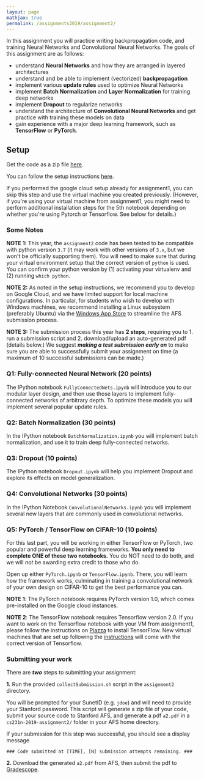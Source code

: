 ```yaml
---
layout: page
mathjax: true
permalink: /assignments2019/assignment2/
---
```


In this assignment you will practice writing backpropagation code, and training
Neural Networks and Convolutional Neural Networks. The goals of this assignment
are as follows:

- understand **Neural Networks** and how they are arranged in layered
  architectures
- understand and be able to implement (vectorized) **backpropagation**
- implement various **update rules** used to optimize Neural Networks
- implement **Batch Normalization** and **Layer Normalization** for training deep networks
- implement **Dropout** to regularize networks
- understand the architecture of **Convolutional Neural Networks** and
  get practice with training these models on data
- gain experience with a major deep learning framework, such as **TensorFlow** or **PyTorch**.

## Setup
Get the code as a zip file [here](http://cs231n.github.io/assignments/2019/spring1819_assignment2.zip).

You can follow the setup instructions [here](/setup-instructions).

If you performed the google cloud setup already for assignment1, you can skip this step and use the virtual machine you created previously. 
(However, if you're using your virtual machine from assignment1, you might need to perform additional installation steps for the 5th notebook depending on whether you're using Pytorch or Tensorflow. See below for details.)

### Some Notes
**NOTE 1:** This year, the `assignment2` code has been tested to be compatible with python version `3.7` (it may work with other versions of `3.x`, but we won't be officially supporting them). You will need to make sure that during your virtual environment setup that the correct version of `python` is used. You can confirm your python version by (1) activating your virtualenv and (2) running `which python`.

**NOTE 2:** As noted in the setup instructions, we recommend you to develop on Google Cloud, and we have limited support for local machine configurations. In particular, for students who wish to develop with Windows machines, we recommend installing a Linux subsystem (preferably Ubuntu) via the [Windows App Store](https://docs.microsoft.com/en-us/windows/wsl/install-win10) to streamline the AFS submission process.

**NOTE 3:** The submission process this year has **2 steps**, requiring you to 1. run a submission script and 2. download/upload an auto-generated pdf (details below.) We suggest **_making a test submission early on_** to make sure you are able to successfully submit your assignment on time (a maximum of 10 successful submissions can be made.)

### Q1: Fully-connected Neural Network (20 points)
The IPython notebook `FullyConnectedNets.ipynb` will introduce you to our
modular layer design, and then use those layers to implement fully-connected
networks of arbitrary depth. To optimize these models you will implement several
popular update rules.

### Q2: Batch Normalization (30 points)
In the IPython notebook `BatchNormalization.ipynb` you will implement batch
normalization, and use it to train deep fully-connected networks.

### Q3: Dropout (10 points)
The IPython notebook `Dropout.ipynb` will help you implement Dropout and explore
its effects on model generalization.

### Q4: Convolutional Networks (30 points)
In the IPython Notebook `ConvolutionalNetworks.ipynb` you will implement several new layers that are commonly used in convolutional networks.

### Q5: PyTorch / TensorFlow on CIFAR-10 (10 points)
For this last part, you will be working in either TensorFlow or PyTorch, two popular and powerful deep learning frameworks. **You only need to complete ONE of these two notebooks.** You do NOT need to do both, and we will _not_ be awarding extra credit to those who do. 

Open up either `PyTorch.ipynb` or `TensorFlow.ipynb`. There, you will learn how the framework works, culminating in training a  convolutional network of your own design on CIFAR-10 to get the best performance you can.

**NOTE 1**: The PyTorch notebook requires PyTorch version 1.0, which comes pre-installed on the Google cloud instances.

**NOTE 2**: The TensorFlow notebook requires Tensorflow version 2.0. If you want to work on the Tensorflow notebook with your VM from assignment1, please follow the instructions on [Piazza](https://piazza.com/class/js3o5prh5w378a?cid=384) to install TensorFlow. 
 New virtual machines that are set up following the [instructions](/setup-instructions) will come with the correct version of Tensorflow.


### Submitting your work
There are **_two_** steps to submitting your assignment:

**1.** Run the provided `collectSubmission.sh` script in the `assignment2` directory.

You will be prompted for your SunetID (e.g. `jdoe`) and will need to provide your Stanford password. This script will generate a zip file of your code, submit your source code to Stanford AFS, and generate a pdf `a2.pdf` in a `cs231n-2019-assignment2/` folder in your AFS home directory. 

If your submission for this step was successful, you should see a display message 

`### Code submitted at [TIME], [N] submission attempts remaining. ###`

**2.** Download the generated `a2.pdf` from AFS, then submit the pdf to [Gradescope](https://gradescope.com/courses/17367).
